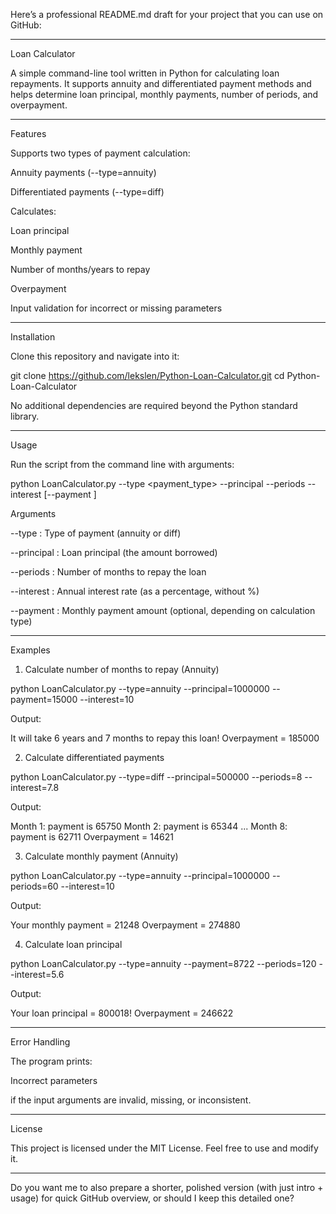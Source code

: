 Here’s a professional README.md draft for your project that you can use on GitHub:


---

Loan Calculator

A simple command-line tool written in Python for calculating loan repayments.
It supports annuity and differentiated payment methods and helps determine loan principal, monthly payments, number of periods, and overpayment.


---

Features

Supports two types of payment calculation:

Annuity payments (--type=annuity)

Differentiated payments (--type=diff)


Calculates:

Loan principal

Monthly payment

Number of months/years to repay

Overpayment


Input validation for incorrect or missing parameters



---

Installation

Clone this repository and navigate into it:

git clone https://github.com/lekslen/Python-Loan-Calculator.git
cd Python-Loan-Calculator

No additional dependencies are required beyond the Python standard library.


---

Usage

Run the script from the command line with arguments:

python LoanCalculator.py --type <payment_type> --principal <amount> --periods <months> --interest <rate> [--payment <amount>]

Arguments

--type : Type of payment (annuity or diff)

--principal : Loan principal (the amount borrowed)

--periods : Number of months to repay the loan

--interest : Annual interest rate (as a percentage, without %)

--payment : Monthly payment amount (optional, depending on calculation type)



---

Examples

1. Calculate number of months to repay (Annuity)

python LoanCalculator.py --type=annuity --principal=1000000 --payment=15000 --interest=10

Output:

It will take 6 years and 7 months to repay this loan!
Overpayment = 185000

2. Calculate differentiated payments

python LoanCalculator.py --type=diff --principal=500000 --periods=8 --interest=7.8

Output:

Month 1: payment is 65750
Month 2: payment is 65344
...
Month 8: payment is 62711
Overpayment = 14621

3. Calculate monthly payment (Annuity)

python LoanCalculator.py --type=annuity --principal=1000000 --periods=60 --interest=10

Output:

Your monthly payment = 21248
Overpayment = 274880

4. Calculate loan principal

python LoanCalculator.py --type=annuity --payment=8722 --periods=120 --interest=5.6

Output:

Your loan principal = 800018!
Overpayment = 246622


---

Error Handling

The program prints:

Incorrect parameters

if the input arguments are invalid, missing, or inconsistent.


---

License

This project is licensed under the MIT License. Feel free to use and modify it.


---

Do you want me to also prepare a shorter, polished version (with just intro + usage) for quick GitHub overview, or should I keep this detailed one?

